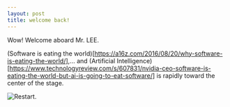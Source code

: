 ```yaml
---
layout: post
title: welcome back!
---
```


Wow! Welcome aboard Mr. LEE. 

(Software is eating the world)[https://a16z.com/2016/08/20/why-software-is-eating-the-world/],... and (Artificial Intelligence)[https://www.technologyreview.com/s/607831/nvidia-ceo-software-is-eating-the-world-but-ai-is-going-to-eat-software/] is rapidly toward the center of the stage. 

![Restart](http://write15minutes.com/wp-content/uploads/2015/07/Restart-2015.jpg?x75773).
